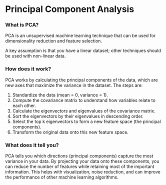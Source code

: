 # Principal Component Analysis

### What is PCA? 

PCA is an unsupervised machine learning technique that can be used for dimensionality reduction and feature selection.

A key assumption is that you have a linear dataset; other techniques should be used with non-linear data.

### How does it work?

PCA works by calculating the principal components of the data, which are new axes that maximize the variance in the dataset. The steps are:
1. Standardize the data (mean = 0, variance = 1).
2. Compute the covariance matrix to understand how variables relate to each other.
3. Calculate the eigenvectors and eigenvalues of the covariance matrix.
4. Sort the eigenvectors by their eigenvalues in descending order.
5. Select the top k eigenvectors to form a new feature space (the principal components).
6. Transform the original data onto this new feature space.

### What does it tell you?

PCA tells you which directions (principal components) capture the most variance in your data. By projecting your data onto these components, you can reduce the number of features while retaining most of the important information. This helps with visualization, noise reduction, and can improve the performance of other machine learning algorithms.
